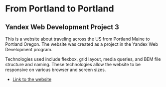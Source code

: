 # From Portland to Portland
## Yandex Web Development Project 3

This is a website about traveling across the US from Portland Maine to Portland Oregon. The website was created as a project in the Yandex Web Development program.  

Technologies used include flexbox, grid layout, media queries, and BEM file structure and naming. These technologies allow the website to be responsive on various browser and screen sizes.  

* [Link to the website](https://swach2.github.io/web_project_3/)
